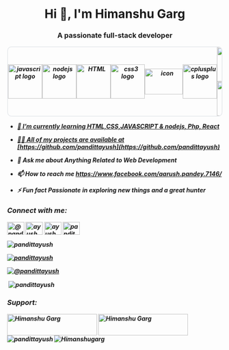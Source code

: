 
<h1 align="center">Hi 👋, I'm Himanshu Garg</h1>
<h3 align="center">A passionate full-stack developer</h3>



 ***<table>***
<div align="center" style="display: flex; align-items: center; border: 2px solid #eaecef; border-radius: 10px; overflow: hidden;">
  <img src="https://media1.giphy.com/avatars/GenCGroup/DDI6XPb1buW5.gif" height="80" alt="javascript logo"  />
  <img width="12" />
  <img src="https://cdn.jsdelivr.net/gh/devicons/devicon/icons/nodejs/nodejs-original.svg" height="80" alt="nodejs logo"  />
  <img width="12" />
<img src="https://skillicons.dev/icons?i=html" height="80" alt="HTML" />
<img width="12" />
  <img src="https://cdn.jsdelivr.net/gh/devicons/devicon/icons/css3/css3-original.svg" height="80" alt="css3 logo"  />
  <img width="12" />

  <img src="https://techstack-generator.vercel.app/mysql-icon.svg" alt="icon" width="89" height="60" />   
  <img width="12" />
  <img src="https://cdn.jsdelivr.net/gh/devicons/devicon/icons/cplusplus/cplusplus-original.svg" height="80" alt="cplusplus logo"  />
     <img width="12" />
     <a href="#macropower-tech">
        <img src="https://techstack-generator.vercel.app/python-icon.svg" alt="icon"  height="80" />
             <img width="12" />

  <img src="https://skillicons.dev/icons?i=bootstrap" height="80" alt="bootstrap" />  
</div>


- 🌱 I’m currently learning **HTML,CSS,JAVASCRIPT & nodejs, Php, React**

- 👨‍💻 All of my projects are available at [https://github.com/pandittayush](https://github.com/pandittayush)

- 💬 Ask me about **Anything Related to Web Development**

- 📫 How to reach me **https://www.facebook.com/aarush.pandey.7146/**

- ⚡ Fun fact **Passionate in exploring new things and a great hunter**

<h3 align="left">Connect with me:</h3>
<p align="left">
<a href="https://twitter.com/@pandittayush" target="blank"><img align="center" src="https://raw.githubusercontent.com/rahuldkjain/github-profile-readme-generator/master/src/images/icons/Social/twitter.svg" alt="@pandittayush" height="30" width="40" /></a>
<a href="https://linkedin.com/in/ayush pandey" target="blank"><img align="center" src="https://raw.githubusercontent.com/rahuldkjain/github-profile-readme-generator/master/src/images/icons/Social/linked-in-alt.svg" alt="ayush pandey" height="30" width="40" /></a>
<a href="https://fb.com/ayush pandit" target="blank"><img align="center" src="https://raw.githubusercontent.com/rahuldkjain/github-profile-readme-generator/master/src/images/icons/Social/facebook.svg" alt="ayush pandit" height="30" width="40" /></a>
<a href="https://instagram.com/pandit_ayush_7" target="blank"><img align="center" src="https://raw.githubusercontent.com/rahuldkjain/github-profile-readme-generator/master/src/images/icons/Social/instagram.svg" alt="pandit_ayush_7" height="30" width="40" /></a>
</p>


<p align="left"> <img src="https://komarev.com/ghpvc/?username=pandittayush&label=Profile%20views&color=0e75b6&style=flat" alt="pandittayush" /> </p>

<p align="left"> <a href="https://github.com/ryo-ma/github-profile-trophy"><img src="https://github-profile-trophy.vercel.app/?username=pandittayush" alt="pandittayush" /></a> </p>

<p align="left"> <a href="https://twitter.com/@pandittayush" target="blank"><img src="https://img.shields.io/twitter/follow/@pandittayush?logo=twitter&style=for-the-badge" alt="@pandittayush" /></a> </p>

<p>&nbsp;<img align="center" src="https://github-readme-stats.vercel.app/api?username=pandittayush&show_icons=true&locale=en" alt="pandittayush" /></p>


<h3 align="left">Support:</h3>
<p><a href="https://www.buymeacoffee.com/Himanshu Garg"> <img align="left" src="https://cdn.buymeacoffee.com/buttons/v2/default-yellow.png" height="50" width="210" alt="Himanshu Garg" /></a><a href="https://ko-fi.com/Himanshu Garg"> <img align="left" src="https://cdn.ko-fi.com/cdn/kofi3.png?v=3" height="50" width="210" alt="Himanshu Garg" /></a></p><br><br>

<p><img align="left" src="https://github-readme-stats.vercel.app/api/top-langs?username=pandittayush&show_icons=true&locale=en&layout=compact" alt="pandittayush" /></p>


<p><img align="center" src="https://github-readme-streak-stats.herokuapp.com/?user=Hima93511&" alt="Himanshugarg" /></p>





